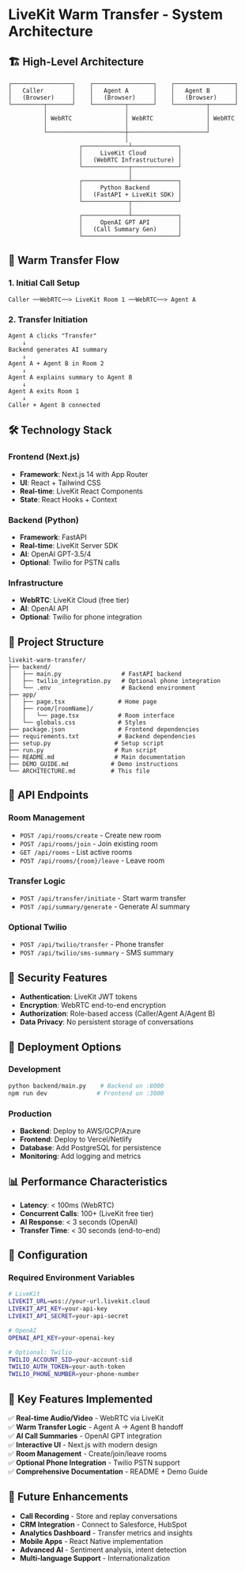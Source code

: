 # LiveKit Warm Transfer - System Architecture

## 🏗️ High-Level Architecture

```
┌─────────────────┐    ┌─────────────────┐    ┌─────────────────┐
│   Caller        │    │   Agent A       │    │   Agent B       │
│   (Browser)     │    │   (Browser)     │    │   (Browser)     │
└─────────┬───────┘    └─────────┬───────┘    └─────────┬───────┘
          │                      │                      │
          │ WebRTC               │ WebRTC               │ WebRTC
          │                      │                      │
          └──────────────────────┼──────────────────────┘
                                 │
                    ┌─────────────┴─────────────┐
                    │     LiveKit Cloud         │
                    │   (WebRTC Infrastructure) │
                    └─────────────┬─────────────┘
                                  │
                    ┌─────────────┴─────────────┐
                    │     Python Backend        │
                    │   (FastAPI + LiveKit SDK) │
                    └─────────────┬─────────────┘
                                  │
                    ┌─────────────┴─────────────┐
                    │     OpenAI GPT API        │
                    │   (Call Summary Gen)      │
                    └───────────────────────────┘
```

## 🔄 Warm Transfer Flow

### 1. Initial Call Setup
```
Caller ──WebRTC──> LiveKit Room 1 ──WebRTC──> Agent A
```

### 2. Transfer Initiation
```
Agent A clicks "Transfer" 
    ↓
Backend generates AI summary
    ↓
Agent A + Agent B in Room 2
    ↓
Agent A explains summary to Agent B
    ↓
Agent A exits Room 1
    ↓
Caller + Agent B connected
```

## 🛠️ Technology Stack

### Frontend (Next.js)
- **Framework**: Next.js 14 with App Router
- **UI**: React + Tailwind CSS
- **Real-time**: LiveKit React Components
- **State**: React Hooks + Context

### Backend (Python)
- **Framework**: FastAPI
- **Real-time**: LiveKit Server SDK
- **AI**: OpenAI GPT-3.5/4
- **Optional**: Twilio for PSTN calls

### Infrastructure
- **WebRTC**: LiveKit Cloud (free tier)
- **AI**: OpenAI API
- **Optional**: Twilio for phone integration

## 📁 Project Structure

```
livekit-warm-transfer/
├── backend/
│   ├── main.py                 # FastAPI backend
│   ├── twilio_integration.py   # Optional phone integration
│   └── .env                    # Backend environment
├── app/
│   ├── page.tsx               # Home page
│   ├── room/[roomName]/
│   │   └── page.tsx           # Room interface
│   └── globals.css            # Styles
├── package.json               # Frontend dependencies
├── requirements.txt           # Backend dependencies
├── setup.py                  # Setup script
├── run.py                    # Run script
├── README.md                 # Main documentation
├── DEMO_GUIDE.md            # Demo instructions
└── ARCHITECTURE.md          # This file
```

## 🔌 API Endpoints

### Room Management
- `POST /api/rooms/create` - Create new room
- `POST /api/rooms/join` - Join existing room
- `GET /api/rooms` - List active rooms
- `POST /api/rooms/{room}/leave` - Leave room

### Transfer Logic
- `POST /api/transfer/initiate` - Start warm transfer
- `POST /api/summary/generate` - Generate AI summary

### Optional Twilio
- `POST /api/twilio/transfer` - Phone transfer
- `POST /api/twilio/sms-summary` - SMS summary

## 🔐 Security Features

- **Authentication**: LiveKit JWT tokens
- **Encryption**: WebRTC end-to-end encryption
- **Authorization**: Role-based access (Caller/Agent A/Agent B)
- **Data Privacy**: No persistent storage of conversations

## 🚀 Deployment Options

### Development
```bash
python backend/main.py    # Backend on :8000
npm run dev              # Frontend on :3000
```

### Production
- **Backend**: Deploy to AWS/GCP/Azure
- **Frontend**: Deploy to Vercel/Netlify
- **Database**: Add PostgreSQL for persistence
- **Monitoring**: Add logging and metrics

## 📊 Performance Characteristics

- **Latency**: < 100ms (WebRTC)
- **Concurrent Calls**: 100+ (LiveKit free tier)
- **AI Response**: < 3 seconds (OpenAI)
- **Transfer Time**: < 30 seconds (end-to-end)

## 🔧 Configuration

### Required Environment Variables
```bash
# LiveKit
LIVEKIT_URL=wss://your-url.livekit.cloud
LIVEKIT_API_KEY=your-api-key
LIVEKIT_API_SECRET=your-api-secret

# OpenAI
OPENAI_API_KEY=your-openai-key

# Optional: Twilio
TWILIO_ACCOUNT_SID=your-account-sid
TWILIO_AUTH_TOKEN=your-auth-token
TWILIO_PHONE_NUMBER=your-phone-number
```

## 🎯 Key Features Implemented

✅ **Real-time Audio/Video** - WebRTC via LiveKit  
✅ **Warm Transfer Logic** - Agent A → Agent B handoff  
✅ **AI Call Summaries** - OpenAI GPT integration  
✅ **Interactive UI** - Next.js with modern design  
✅ **Room Management** - Create/join/leave rooms  
✅ **Optional Phone Integration** - Twilio PSTN support  
✅ **Comprehensive Documentation** - README + Demo Guide  

## 🚀 Future Enhancements

- **Call Recording** - Store and replay conversations
- **CRM Integration** - Connect to Salesforce, HubSpot
- **Analytics Dashboard** - Transfer metrics and insights
- **Mobile Apps** - React Native implementation
- **Advanced AI** - Sentiment analysis, intent detection
- **Multi-language Support** - Internationalization